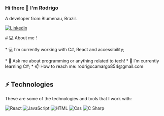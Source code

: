 ### Hi there 👋 I'm Rodrigo  
 A  developer from Blumenau, Brazil.
 
<a href="https://www.linkedin.com/in/rodrigo-camargo-a569b5179/">
  <img
    alt="Linkedin"
    src="https://img.shields.io/badge/linkedin-0077B5?logo=linkedin&logoColor=white&style=for-the-badge"
  />
</a>
<p># 💻 About me !</p>
<p>* 💻 I’m currently working with C#, React and accessibility;</p>
* 💬 Ask me about programming or anything related to tech!
* 🌱 I’m currently learning C#;
* 📫 How to reach me: rodrigocamargo854@gmail.com
 
## ⚡ Technologies 
These are some of the technologies and tools that I work with:

<img alt="React" src="https://img.shields.io/badge/React-61DAFB?logo=react&logoColor=white&style=for-the-badge" />
 <img alt="JavaScript" src="https://img.shields.io/badge/JavaScript-F7DF1E?logo=javascript&logoColor=white&style=for-the-badge" />
<img alt="HTML" src="https://img.shields.io/badge/HTML-E34F26?logo=html5&logoColor=white&style=for-the-badge" />
  <img alt="Css" src="https://img.shields.io/badge/CSS-1572B6?logo=css3&logoColor=white&style=for-the-badge" />
  <img alt="C Sharp" src="https://img.shields.io/badge/C%23-239120?logo=c-sharp&logoColor=white&style=for-the-badge" />
